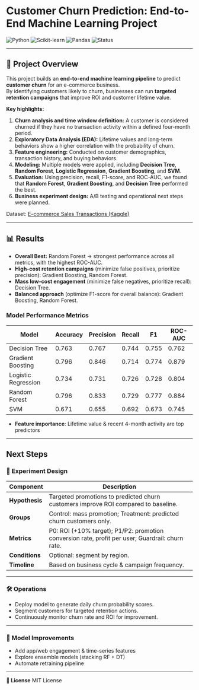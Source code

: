 # Customer Churn Prediction: End-to-End Machine Learning Project

![Python](https://img.shields.io/badge/python-3.11-blue) ![Scikit-learn](https://img.shields.io/badge/scikit--learn-1.2.2-green) ![Pandas](https://img.shields.io/badge/pandas-1.6.0-yellow) ![Status](https://img.shields.io/badge/status-active-success)

---

## 📌 Project Overview
This project builds an **end-to-end machine learning pipeline** to predict **customer churn** for an e-commerce business.  
By identifying customers likely to churn, businesses can run **targeted retention campaigns** that improve ROI and customer lifetime value.

**Key highlights:**
1. **Churn analysis and time window definition:** A customer is considered churned if they have no transaction activity within a defined four-month period.
2. **Exploratory Data Analysis (EDA):** Lifetime values and long-term behaviors show a higher correlation with the probability of churn.
3. **Feature engineering:** Conducted on customer demographics, transaction history, and buying behaviors.
4. **Modeling:** Multiple models were applied, including **Decision Tree**, **Random Forest**, **Logistic Regression**, **Gradient Boosting**, and **SVM**.
5. **Evaluation:** Using precision, recall, F1-score, and ROC-AUC, we found that **Random Forest**, **Gradient Boosting**, and **Decision Tree** performed the best.
6. **Business experiment design:** A/B testing and operational next steps were planned.


Dataset: [E-commerce Sales Transactions (Kaggle)](https://www.kaggle.com/datasets/miadul/e-commerce-sales-transactions-dataset)


---

## 📊 Results

- **Overall Best:** Random Forest → strongest performance across all metrics, with the highest ROC-AUC.  
- **High-cost retention campaigns** (minimize false positives, prioritize precision): Gradient Boosting, Random Forest.  
- **Mass low-cost engagement** (minimize false negatives, prioritize recall): Decision Tree.  
- **Balanced approach** (optimize F1-score for overall balance): Gradient Boosting, Random Forest.

### Model Performance Metrics

| Model               | Accuracy | Precision | Recall | F1    | ROC-AUC |
|--------------------|---------|----------|-------|-------|---------|
| Decision Tree       | 0.763   | 0.767    | 0.744 | 0.755 | 0.762   |
| Gradient Boosting   | 0.796   | 0.846    | 0.714 | 0.774 | 0.879   |
| Logistic Regression | 0.734   | 0.731    | 0.726 | 0.728 | 0.804   |
| Random Forest       | 0.796   | 0.833    | 0.729 | 0.777 | 0.884   |
| SVM                 | 0.671   | 0.655    | 0.692 | 0.673 | 0.745   |


- **Feature importance**: Lifetime value & recent 4-month activity are top predictors

---


## Next Steps

### 🧪 Experiment Design

| **Component** | **Description** |
|---------------|-----------------|
| **Hypothesis** | Targeted promotions to predicted churn customers improve ROI compared to baseline. |
| **Groups** | Control: mass promotion; Treatment: predicted churn customers only. |
| **Metrics** | P0: ROI (+10% target); P1/P2: promotion conversion rate, profit per user; Guardrail: churn rate. |
| **Conditions** | Optional: segment by region. |
| **Timeline** | Based on business cycle & campaign frequency. |

---

### 🛠 Operations
- Deploy model to generate daily churn probability scores.  
- Segment customers for targeted retention actions.  
- Continuously monitor churn rate and ROI for improvement.  

---

### 🔮 Model Improvements
- Add app/web engagement & time-series features  
- Explore ensemble models (stacking RF + DT)  
- Automate retraining pipeline  

---

**📜 License**
MIT License  

